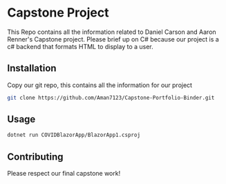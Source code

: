 # Capstone Project

This Repo contains all the information related to Daniel Carson and Aaron Renner's Capstone project. Please brief up on C# because our project is a c# backend that formats HTML to display to a user.

## Installation

Copy our git repo, this contains all the information for our project

```bash
git clone https://github.com/Aman7123/Capstone-Portfolio-Binder.git
```

## Usage

```bash
dotnet run COVIDBlazorApp/BlazorApp1.csproj
```

## Contributing
Please respect our final capstone work!
